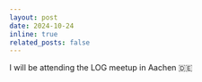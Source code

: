 ```yaml
---
layout: post
date: 2024-10-24
inline: true
related_posts: false
---
```


I will be attending the LOG meetup in Aachen 🇩🇪
